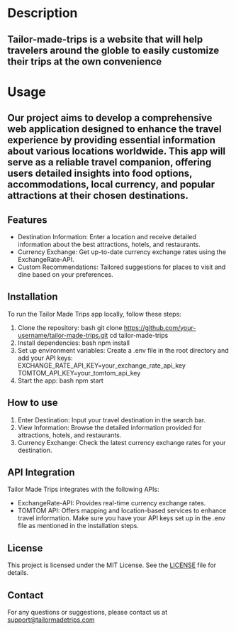 # Description
## Tailor-made-trips is a website that will help travelers around the globle to easily customize their trips at the own convenience 
#  Usage
## Our project aims to develop a comprehensive web application designed to enhance the travel experience by providing essential information about various locations worldwide. This app will serve as a reliable travel companion, offering users detailed insights into food options, accommodations, local currency, and popular attractions at their chosen destinations.
## Features
- Destination Information: Enter a location and receive detailed information about the best attractions, hotels, and restaurants.
- Currency Exchange: Get up-to-date currency exchange rates using the ExchangeRate-API.
- Custom Recommendations: Tailored suggestions for places to visit and dine based on your preferences.
## Installation
To run the Tailor Made Trips app locally, follow these steps:
1. Clone the repository:
    bash
    git clone https://github.com/your-username/tailor-made-trips.git
    cd tailor-made-trips
2. Install dependencies:
    bash
    npm install
3. Set up environment variables:
   Create a .env file in the root directory and add your API keys:
    EXCHANGE_RATE_API_KEY=your_exchange_rate_api_key
    TOMTOM_API_KEY=your_tomtom_api_key
4. Start the app:
    bash
    npm start
## How to use
1. Enter Destination: Input your travel destination in the search bar.
2. View Information: Browse the detailed information provided for attractions, hotels, and restaurants.
3. Currency Exchange: Check the latest currency exchange rates for your destination.
## API Integration
Tailor Made Trips integrates with the following APIs:
- ExchangeRate-API: Provides real-time currency exchange rates.
- TOMTOM API: Offers mapping and location-based services to enhance travel information.
Make sure you have your API keys set up in the .env file as mentioned in the installation steps.
## License
This project is licensed under the MIT License. See the [LICENSE](LICENSE) file for details.
## Contact
For any questions or suggestions, please contact us at support@tailormadetrips.com